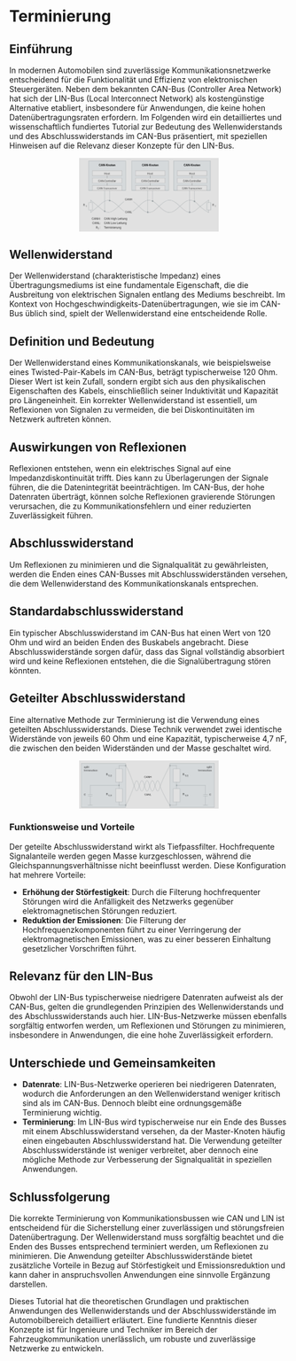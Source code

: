 # Terminierung

## Einführung

In modernen Automobilen sind zuverlässige Kommunikationsnetzwerke entscheidend für die Funktionalität und Effizienz von elektronischen Steuergeräten. Neben dem bekannten CAN-Bus (Controller Area Network) hat sich der LIN-Bus (Local Interconnect Network) als kostengünstige Alternative etabliert, insbesondere für Anwendungen, die keine hohen Datenübertragungsraten erfordern. Im Folgenden wird ein detailliertes und wissenschaftlich fundiertes Tutorial zur Bedeutung des Wellenwiderstands und des Abschlusswiderstands im CAN-Bus präsentiert, mit speziellen Hinweisen auf die Relevanz dieser Konzepte für den LIN-Bus.

<img src="./image/README/1712276671360.png" alt="CAN-Netzwerk" style="max-width:50%; display: block; margin: 0 auto;" />

## Wellenwiderstand

Der Wellenwiderstand (charakteristische Impedanz) eines Übertragungsmediums ist eine fundamentale Eigenschaft, die die Ausbreitung von elektrischen Signalen entlang des Mediums beschreibt. Im Kontext von Hochgeschwindigkeits-Datenübertragungen, wie sie im CAN-Bus üblich sind, spielt der Wellenwiderstand eine entscheidende Rolle.

## Definition und Bedeutung

Der Wellenwiderstand eines Kommunikationskanals, wie beispielsweise eines Twisted-Pair-Kabels im CAN-Bus, beträgt typischerweise 120 Ohm. Dieser Wert ist kein Zufall, sondern ergibt sich aus den physikalischen Eigenschaften des Kabels, einschließlich seiner Induktivität und Kapazität pro Längeneinheit. Ein korrekter Wellenwiderstand ist essentiell, um Reflexionen von Signalen zu vermeiden, die bei Diskontinuitäten im Netzwerk auftreten können.

## Auswirkungen von Reflexionen

Reflexionen entstehen, wenn ein elektrisches Signal auf eine Impedanzdiskontinuität trifft. Dies kann zu Überlagerungen der Signale führen, die die Datenintegrität beeinträchtigen. Im CAN-Bus, der hohe Datenraten überträgt, können solche Reflexionen gravierende Störungen verursachen, die zu Kommunikationsfehlern und einer reduzierten Zuverlässigkeit führen.

## Abschlusswiderstand

Um Reflexionen zu minimieren und die Signalqualität zu gewährleisten, werden die Enden eines CAN-Busses mit Abschlusswiderständen versehen, die dem Wellenwiderstand des Kommunikationskanals entsprechen.

## Standardabschlusswiderstand

Ein typischer Abschlusswiderstand im CAN-Bus hat einen Wert von 120 Ohm und wird an beiden Enden des Buskabels angebracht. Diese Abschlusswiderstände sorgen dafür, dass das Signal vollständig absorbiert wird und keine Reflexionen entstehen, die die Signalübertragung stören könnten.

## Geteilter Abschlusswiderstand

Eine alternative Methode zur Terminierung ist die Verwendung eines geteilten Abschlusswiderstands. Diese Technik verwendet zwei identische Widerstände von jeweils 60 Ohm und eine Kapazität, typischerweise 4,7 nF, die zwischen den beiden Widerständen und der Masse geschaltet wird.

<img src="./image/README/1712276687614.png" alt="CAN-Netzwerk" style="max-width:50%; display: block; margin: 0 auto;" />

### Funktionsweise und Vorteile

Der geteilte Abschlusswiderstand wirkt als Tiefpassfilter. Hochfrequente Signalanteile werden gegen Masse kurzgeschlossen, während die Gleichspannungsverhältnisse nicht beeinflusst werden. Diese Konfiguration hat mehrere Vorteile:

- **Erhöhung der Störfestigkeit**: Durch die Filterung hochfrequenter Störungen wird die Anfälligkeit des Netzwerks gegenüber elektromagnetischen Störungen reduziert.
- **Reduktion der Emissionen**: Die Filterung der Hochfrequenzkomponenten führt zu einer Verringerung der elektromagnetischen Emissionen, was zu einer besseren Einhaltung gesetzlicher Vorschriften führt.

## Relevanz für den LIN-Bus

Obwohl der LIN-Bus typischerweise niedrigere Datenraten aufweist als der CAN-Bus, gelten die grundlegenden Prinzipien des Wellenwiderstands und des Abschlusswiderstands auch hier. LIN-Bus-Netzwerke müssen ebenfalls sorgfältig entworfen werden, um Reflexionen und Störungen zu minimieren, insbesondere in Anwendungen, die eine hohe Zuverlässigkeit erfordern.

## Unterschiede und Gemeinsamkeiten

- **Datenrate**: LIN-Bus-Netzwerke operieren bei niedrigeren Datenraten, wodurch die Anforderungen an den Wellenwiderstand weniger kritisch sind als im CAN-Bus. Dennoch bleibt eine ordnungsgemäße Terminierung wichtig.
- **Terminierung**: Im LIN-Bus wird typischerweise nur ein Ende des Busses mit einem Abschlusswiderstand versehen, da der Master-Knoten häufig einen eingebauten Abschlusswiderstand hat. Die Verwendung geteilter Abschlusswiderstände ist weniger verbreitet, aber dennoch eine mögliche Methode zur Verbesserung der Signalqualität in speziellen Anwendungen.

## Schlussfolgerung

Die korrekte Terminierung von Kommunikationsbussen wie CAN und LIN ist entscheidend für die Sicherstellung einer zuverlässigen und störungsfreien Datenübertragung. Der Wellenwiderstand muss sorgfältig beachtet und die Enden des Busses entsprechend terminiert werden, um Reflexionen zu minimieren. Die Anwendung geteilter Abschlusswiderstände bietet zusätzliche Vorteile in Bezug auf Störfestigkeit und Emissionsreduktion und kann daher in anspruchsvollen Anwendungen eine sinnvolle Ergänzung darstellen.

Dieses Tutorial hat die theoretischen Grundlagen und praktischen Anwendungen des Wellenwiderstands und der Abschlusswiderstände im Automobilbereich detailliert erläutert. Eine fundierte Kenntnis dieser Konzepte ist für Ingenieure und Techniker im Bereich der Fahrzeugkommunikation unerlässlich, um robuste und zuverlässige Netzwerke zu entwickeln.

